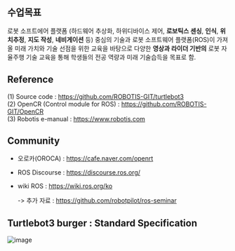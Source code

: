 ## 수업목표
로봇 소프트에어 플랫폼
(하드웨어 추상화, 하위디바이스 제어, **로보틱스 센싱**, **인식**, **위치추정**, **지도 작성**, **네비게이션** 등) 중심의 기술과 로봇 소프트웨어 플랫폼(ROS)이 가져올 미래 가치와 기술 선점을 위한 교육을 바탕으로 다양한 **영상과 라이더 기반의** 로봇 자율주행 기술 교육을 통해 학생들의 전공 역량과 미래 기술습득을 목표로 함.

## Reference
(1) Source code : https://github.com/ROBOTIS-GIT/turtlebot3      <br>
(2) OpenCR (Control module for ROS) : https://github.com/ROBOTIS-GIT/OpenCR       <br>
(3) Robotis e-manual : https://www.robotis.com

## Community
- 오로카(OROCA) : https://cafe.naver.com/openrt
- ROS Discourse : https://discourse.ros.org/
- wiki ROS : https://wiki.ros.org/ko

  -> 추가 자료 : https://github.com/robotpilot/ros-seminar

## Turtlebot3 burger : Standard Specification
![image](https://github.com/SunFlower2819/Today-I-learned/assets/130738283/d9f5d8c4-1f51-42f1-8c5f-cc493a568556)




